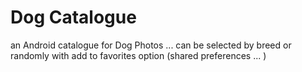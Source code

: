 # Dog Catalogue



an Android catalogue for Dog Photos ... can be selected by breed or randomly with add to favorites option (shared preferences ... )



